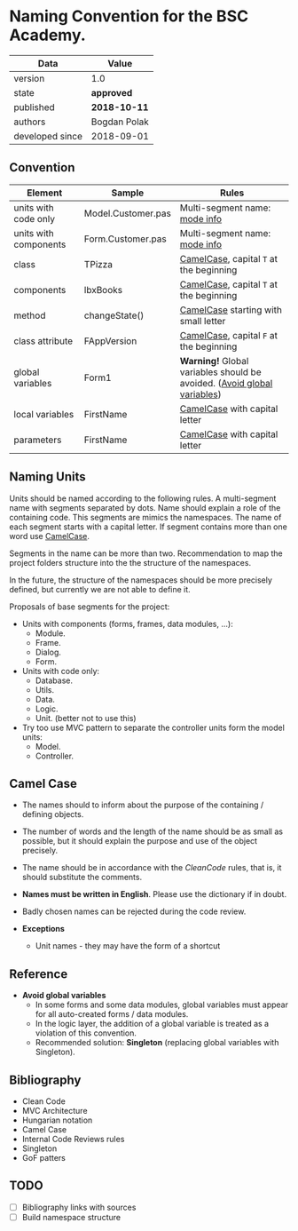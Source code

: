 # Naming Convention for the BSC Academy.

| Data | Value |
| - | - |
| version | 1.0 |
| state | **approved** |
| published | **2018-10-11** |
| authors | Bogdan Polak |
| developed since | 2018-09-01 |

## Convention

| Element | Sample | Rules |
| - | - | - |
| units with code only | Model.Customer.pas | Multi-segment name: [mode info](#naming-units)  |
| units with components | Form.Customer.pas | Multi-segment name: [mode info](#naming-units)  | 
| class | TPizza | [CamelCase](#camel-case), capital ```T``` at the beginning  |
| components | lbxBooks | [CamelCase](#camel-case), capital ```T``` at the beginning  |
| method | changeState() | [CamelCase](#camel-case) starting with small letter |
| class attribute | FAppVersion | [CamelCase](#camel-case), capital ```F``` at the beginning |
| global variables | Form1 | **Warning!** Global variables should be avoided. ([Avoid global variables](#reference))  |
| local variables | FirstName | [CamelCase](#camel-case) with capital letter |
| parameters | FirstName | [CamelCase](#camel-case) with capital letter |

## Naming Units

Units should be named according to the following rules. A multi-segment name with segments separated by dots. Name should explain a role of the containing code. This segments are mimics the namespaces. The name of each segment starts with a capital letter. If segment contains more than one word use [CamelCase](#camel-case). 

Segments in the name can be more than two. Recommendation to map the project folders structure into the the structure of the namespaces.

In the future, the structure of the namespaces should be more precisely defined, but currently we are not able to define it.

Proposals of base segments for the project:

* Units with components (forms, frames, data modules, ...):
    * Module.
    * Frame.
    * Dialog.
    * Form.
* Units with code only:
    * Database.
    * Utils.
    * Data.
    * Logic.
    * Unit. (better not to use this)
* Try too use MVC pattern to separate the controller units form the model units:
    * Model.
    * Controller.

## Camel Case

* The names should to inform about the purpose of the containing / defining objects.
* The number of words and the length of the name should be as small as possible, but it should explain the purpose and use of the object precisely.
* The name should be in accordance with the *CleanCode* rules, that is, it should substitute the comments.
* **Names must be written in English**. Please use the dictionary if in doubt.
* Badly chosen names can be rejected during the code review.

* **Exceptions**
    * Unit names - they may have the form of a shortcut

## Reference

* **Avoid global variables**
    * In some forms and some data modules, global variables must appear for all auto-created forms / data modules.
    * In the logic layer, the addition of a global variable is treated as a violation of this convention.
    * Recommended solution: **Singleton** (replacing global variables with Singleton).    

## Bibliography

* Clean Code
* MVC Architecture
* Hungarian notation
* Camel Case
* Internal Code Reviews rules
* Singleton
* GoF patters

## TODO

- [ ] Bibliography links with sources
- [ ] Build namespace structure

